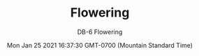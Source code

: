 ---
category: "wall_covering"
date: "Mon Jan 25 2021 16:37:30 GMT-0700 (Mountain Standard Time)"
description: "null"
designer: "Domitilla Biondi"
href: "https://www.areaenvironments.com/domitilla-biondi"
image_primary: "./img/DB-Flowering+Art.jpg"
image_secondary: "./img/DB+Flowering+Interior.jpg"
image_thumb: "./img/Domitilla+Biondi.png"
manufacturer: "Area Environments"
slug: "/manufacturers/area_environments/wall_covering/flowering"
subtitle: "DB-6 Flowering"
tags:
  - "area_environments"
  - "wall_covering"
title: "Flowering"
---